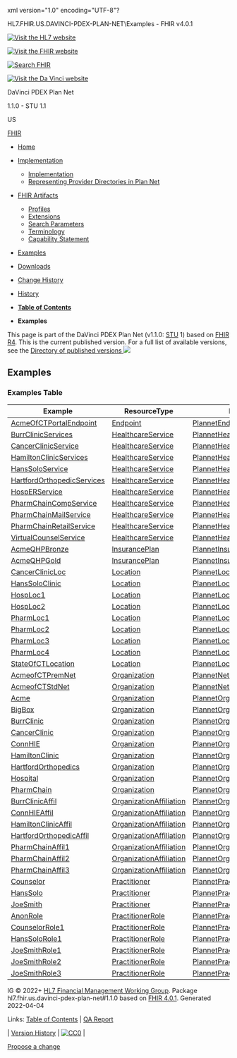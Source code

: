 xml version\="1\.0" encoding\="UTF\-8"?

HL7\.FHIR.US.DAVINCI\-PDEX\-PLAN\-NET\\Examples \- FHIR v4\.0\.1

[![Visit the HL7 website](assets/images/hl7-logo-header.png)](http://hl7.org)

[![Visit the FHIR website](assets/images/fhir-logo-www.png)](http://hl7.org/fhir) 

[![Search FHIR](assets/images/search.png)](searchform.html)

[![Visit the Da Vinci website](assets/images/da-vinci_logo.jpg)](http://hl7.org/about/davinci) 

DaVinci PDEX Plan Net

1\.1\.0 \- STU 1\.1

 US

[FHIR](http://hl7.org/fhir/R4/index.html)

* [Home](index.html)
* [Implementation](#)
	+ [Implementation](implementation.html)
	+ [Representing Provider Directories in Plan Net](implementation.html#Representing)
* [FHIR Artifacts](#)
	+ [Profiles](artifacts.html#3)
	+ [Extensions](artifacts.html#4)
	+ [Search Parameters](artifacts.html#2)
	+ [Terminology](artifacts.html#5)
	+ [Capability Statement](artifacts.html#1)
* [Examples](artifacts.html#7)
* [Downloads](downloads.html)
* [Change History](ChangeHistory.html)
* [History](http://www.hl7.org/fhir/us/davinci-pdex-plan-net/history.cfml)

* [**Table of Contents**](toc.html)
* **Examples**

This page is part of the DaVinci PDEX Plan Net (v1\.1\.0: [STU](https://confluence.hl7.org/display/HL7/HL7+Balloting "Standard for Trial-Use") 1\) based on [FHIR R4](http://hl7.org/fhir/R4). This is the current published version. For a full list of available versions, see the [Directory of published versions ![](external.png)](http://hl7.org/fhir/us/davinci-pdex-plan-net/history.html)

## Examples

### Examples Table

| **Example** | **ResourceType** | **Profiles** |
| --- | --- | --- |
| [AcmeOfCTPortalEndpoint](Endpoint-AcmeOfCTPortalEndpoint.html) | [Endpoint](http://hl7.org/fhir/R4/endpoint.html) | [PlannetEndpoint](StructureDefinition-plannet-Endpoint.html) |
| [BurrClinicServices](HealthcareService-BurrClinicServices.html) | [HealthcareService](http://hl7.org/fhir/R4/healthcareservice.html) | [PlannetHealthcareService](StructureDefinition-plannet-HealthcareService.html) |
| [CancerClinicService](HealthcareService-CancerClinicService.html) | [HealthcareService](http://hl7.org/fhir/R4/healthcareservice.html) | [PlannetHealthcareService](StructureDefinition-plannet-HealthcareService.html) |
| [HamiltonClinicServices](HealthcareService-HamiltonClinicServices.html) | [HealthcareService](http://hl7.org/fhir/R4/healthcareservice.html) | [PlannetHealthcareService](StructureDefinition-plannet-HealthcareService.html) |
| [HansSoloService](HealthcareService-HansSoloService.html) | [HealthcareService](http://hl7.org/fhir/R4/healthcareservice.html) | [PlannetHealthcareService](StructureDefinition-plannet-HealthcareService.html) |
| [HartfordOrthopedicServices](HealthcareService-HartfordOrthopedicServices.html) | [HealthcareService](http://hl7.org/fhir/R4/healthcareservice.html) | [PlannetHealthcareService](StructureDefinition-plannet-HealthcareService.html) |
| [HospERService](HealthcareService-HospERService.html) | [HealthcareService](http://hl7.org/fhir/R4/healthcareservice.html) | [PlannetHealthcareService](StructureDefinition-plannet-HealthcareService.html) |
| [PharmChainCompService](HealthcareService-PharmChainCompService.html) | [HealthcareService](http://hl7.org/fhir/R4/healthcareservice.html) | [PlannetHealthcareService](StructureDefinition-plannet-HealthcareService.html) |
| [PharmChainMailService](HealthcareService-PharmChainMailService.html) | [HealthcareService](http://hl7.org/fhir/R4/healthcareservice.html) | [PlannetHealthcareService](StructureDefinition-plannet-HealthcareService.html) |
| [PharmChainRetailService](HealthcareService-PharmChainRetailService.html) | [HealthcareService](http://hl7.org/fhir/R4/healthcareservice.html) | [PlannetHealthcareService](StructureDefinition-plannet-HealthcareService.html) |
| [VirtualCounselService](HealthcareService-VirtualCounselService.html) | [HealthcareService](http://hl7.org/fhir/R4/healthcareservice.html) | [PlannetHealthcareService](StructureDefinition-plannet-HealthcareService.html) |
| [AcmeQHPBronze](InsurancePlan-AcmeQHPBronze.html) | [InsurancePlan](http://hl7.org/fhir/R4/insuranceplan.html) | [PlannetInsurancePlan](StructureDefinition-plannet-InsurancePlan.html) |
| [AcmeQHPGold](InsurancePlan-AcmeQHPGold.html) | [InsurancePlan](http://hl7.org/fhir/R4/insuranceplan.html) | [PlannetInsurancePlan](StructureDefinition-plannet-InsurancePlan.html) |
| [CancerClinicLoc](Location-CancerClinicLoc.html) | [Location](http://hl7.org/fhir/R4/location.html) | [PlannetLocation](StructureDefinition-plannet-Location.html) |
| [HansSoloClinic](Location-HansSoloClinic.html) | [Location](http://hl7.org/fhir/R4/location.html) | [PlannetLocation](StructureDefinition-plannet-Location.html) |
| [HospLoc1](Location-HospLoc1.html) | [Location](http://hl7.org/fhir/R4/location.html) | [PlannetLocation](StructureDefinition-plannet-Location.html) |
| [HospLoc2](Location-HospLoc2.html) | [Location](http://hl7.org/fhir/R4/location.html) | [PlannetLocation](StructureDefinition-plannet-Location.html) |
| [PharmLoc1](Location-PharmLoc1.html) | [Location](http://hl7.org/fhir/R4/location.html) | [PlannetLocation](StructureDefinition-plannet-Location.html) |
| [PharmLoc2](Location-PharmLoc2.html) | [Location](http://hl7.org/fhir/R4/location.html) | [PlannetLocation](StructureDefinition-plannet-Location.html) |
| [PharmLoc3](Location-PharmLoc3.html) | [Location](http://hl7.org/fhir/R4/location.html) | [PlannetLocation](StructureDefinition-plannet-Location.html) |
| [PharmLoc4](Location-PharmLoc4.html) | [Location](http://hl7.org/fhir/R4/location.html) | [PlannetLocation](StructureDefinition-plannet-Location.html) |
| [StateOfCTLocation](Location-StateOfCTLocation.html) | [Location](http://hl7.org/fhir/R4/location.html) | [PlannetLocation](StructureDefinition-plannet-Location.html) |
| [AcmeofCTPremNet](Organization-AcmeofCTPremNet.html) | [Organization](http://hl7.org/fhir/R4/organization.html) | [PlannetNetwork](StructureDefinition-plannet-Network.html) |
| [AcmeofCTStdNet](Organization-AcmeofCTStdNet.html) | [Organization](http://hl7.org/fhir/R4/organization.html) | [PlannetNetwork](StructureDefinition-plannet-Network.html) |
| [Acme](Organization-Acme.html) | [Organization](http://hl7.org/fhir/R4/organization.html) | [PlannetOrganization](StructureDefinition-plannet-Organization.html) |
| [BigBox](Organization-BigBox.html) | [Organization](http://hl7.org/fhir/R4/organization.html) | [PlannetOrganization](StructureDefinition-plannet-Organization.html) |
| [BurrClinic](Organization-BurrClinic.html) | [Organization](http://hl7.org/fhir/R4/organization.html) | [PlannetOrganization](StructureDefinition-plannet-Organization.html) |
| [CancerClinic](Organization-CancerClinic.html) | [Organization](http://hl7.org/fhir/R4/organization.html) | [PlannetOrganization](StructureDefinition-plannet-Organization.html) |
| [ConnHIE](Organization-ConnHIE.html) | [Organization](http://hl7.org/fhir/R4/organization.html) | [PlannetOrganization](StructureDefinition-plannet-Organization.html) |
| [HamiltonClinic](Organization-HamiltonClinic.html) | [Organization](http://hl7.org/fhir/R4/organization.html) | [PlannetOrganization](StructureDefinition-plannet-Organization.html) |
| [HartfordOrthopedics](Organization-HartfordOrthopedics.html) | [Organization](http://hl7.org/fhir/R4/organization.html) | [PlannetOrganization](StructureDefinition-plannet-Organization.html) |
| [Hospital](Organization-Hospital.html) | [Organization](http://hl7.org/fhir/R4/organization.html) | [PlannetOrganization](StructureDefinition-plannet-Organization.html) |
| [PharmChain](Organization-PharmChain.html) | [Organization](http://hl7.org/fhir/R4/organization.html) | [PlannetOrganization](StructureDefinition-plannet-Organization.html) |
| [BurrClinicAffil](OrganizationAffiliation-BurrClinicAffil.html) | [OrganizationAffiliation](http://hl7.org/fhir/R4/organizationaffiliation.html) | [PlannetOrganizationAffiliation](StructureDefinition-plannet-OrganizationAffiliation.html) |
| [ConnHIEAffil](OrganizationAffiliation-ConnHIEAffil.html) | [OrganizationAffiliation](http://hl7.org/fhir/R4/organizationaffiliation.html) | [PlannetOrganizationAffiliation](StructureDefinition-plannet-OrganizationAffiliation.html) |
| [HamiltonClinicAffil](OrganizationAffiliation-HamiltonClinicAffil.html) | [OrganizationAffiliation](http://hl7.org/fhir/R4/organizationaffiliation.html) | [PlannetOrganizationAffiliation](StructureDefinition-plannet-OrganizationAffiliation.html) |
| [HartfordOrthopedicAffil](OrganizationAffiliation-HartfordOrthopedicAffil.html) | [OrganizationAffiliation](http://hl7.org/fhir/R4/organizationaffiliation.html) | [PlannetOrganizationAffiliation](StructureDefinition-plannet-OrganizationAffiliation.html) |
| [PharmChainAffil1](OrganizationAffiliation-PharmChainAffil1.html) | [OrganizationAffiliation](http://hl7.org/fhir/R4/organizationaffiliation.html) | [PlannetOrganizationAffiliation](StructureDefinition-plannet-OrganizationAffiliation.html) |
| [PharmChainAffil2](OrganizationAffiliation-PharmChainAffil2.html) | [OrganizationAffiliation](http://hl7.org/fhir/R4/organizationaffiliation.html) | [PlannetOrganizationAffiliation](StructureDefinition-plannet-OrganizationAffiliation.html) |
| [PharmChainAffil3](OrganizationAffiliation-PharmChainAffil3.html) | [OrganizationAffiliation](http://hl7.org/fhir/R4/organizationaffiliation.html) | [PlannetOrganizationAffiliation](StructureDefinition-plannet-OrganizationAffiliation.html) |
| [Counselor](Practitioner-Counselor.html) | [Practitioner](http://hl7.org/fhir/R4/practitioner.html) | [PlannetPractitioner](StructureDefinition-plannet-Practitioner.html) |
| [HansSolo](Practitioner-HansSolo.html) | [Practitioner](http://hl7.org/fhir/R4/practitioner.html) | [PlannetPractitioner](StructureDefinition-plannet-Practitioner.html) |
| [JoeSmith](Practitioner-JoeSmith.html) | [Practitioner](http://hl7.org/fhir/R4/practitioner.html) | [PlannetPractitioner](StructureDefinition-plannet-Practitioner.html) |
| [AnonRole](PractitionerRole-AnonRole.html) | [PractitionerRole](http://hl7.org/fhir/R4/practitionerrole.html) | [PlannetPractitionerRole](StructureDefinition-plannet-PractitionerRole.html) |
| [CounselorRole1](PractitionerRole-CounselorRole1.html) | [PractitionerRole](http://hl7.org/fhir/R4/practitionerrole.html) | [PlannetPractitionerRole](StructureDefinition-plannet-PractitionerRole.html) |
| [HansSoloRole1](PractitionerRole-HansSoloRole1.html) | [PractitionerRole](http://hl7.org/fhir/R4/practitionerrole.html) | [PlannetPractitionerRole](StructureDefinition-plannet-PractitionerRole.html) |
| [JoeSmithRole1](PractitionerRole-JoeSmithRole1.html) | [PractitionerRole](http://hl7.org/fhir/R4/practitionerrole.html) | [PlannetPractitionerRole](StructureDefinition-plannet-PractitionerRole.html) |
| [JoeSmithRole2](PractitionerRole-JoeSmithRole2.html) | [PractitionerRole](http://hl7.org/fhir/R4/practitionerrole.html) | [PlannetPractitionerRole](StructureDefinition-plannet-PractitionerRole.html) |
| [JoeSmithRole3](PractitionerRole-JoeSmithRole3.html) | [PractitionerRole](http://hl7.org/fhir/R4/practitionerrole.html) | [PlannetPractitionerRole](StructureDefinition-plannet-PractitionerRole.html) |

 IG © 2022\+ [HL7 Financial Management Working Group](http://www.hl7.org/Special/committees/fm). Package hl7\.fhir.us.davinci\-pdex\-plan\-net\#1\.1\.0 based on [FHIR 4\.0\.1](http://hl7.org/fhir/R4/). Generated 2022\-04\-04

 Links: [Table of Contents](toc.html) \|
 [QA Report](qa.html)

 \| [Version History](http://hl7.org/fhir/us/davinci-pdex-plan-net/history.html) \|
 [![CC0](cc0.png)](http://hl7.org/fhir/R4/license.html) \|

[Propose a change](http://hl7.org/fhir-issues)
